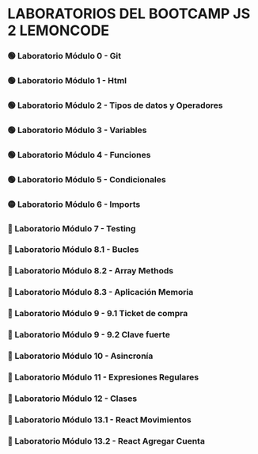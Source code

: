 # LABORATORIOS DEL BOOTCAMP JS 2 LEMONCODE

### 🟢 Laboratorio Módulo 0 - Git 
### 🟢 Laboratorio Módulo 1 - Html
### 🟢 Laboratorio Módulo 2 - Tipos de datos y Operadores 
### 🟢 Laboratorio Módulo 3 - Variables 
### 🟢 Laboratorio Módulo 4 - Funciones
### 🟢 Laboratorio Módulo 5 - Condicionales
### 🟡 Laboratorio Módulo 6 - Imports				
### 🔴 Laboratorio Módulo 7 - Testing				
### 🔴 Laboratorio Módulo 8.1 - Bucles				
### 🔴 Laboratorio Módulo 8.2 - Array Methods				
### 🔴 Laboratorio Módulo 8.3 - Aplicación Memoria				
### 🔴 Laboratorio Módulo 9 - 9.1 Ticket de compra				
### 🔴 Laboratorio Módulo 9 - 9.2 Clave fuerte				
### 🔴 Laboratorio Módulo 10 - Asincronía			
### 🔴 Laboratorio Módulo 11 - Expresiones Regulares				
### 🔴 Laboratorio Módulo 12 - Clases			
### 🔴 Laboratorio Módulo 13.1 - React Movimientos				
### 🔴 Laboratorio Módulo 13.2 - React Agregar Cuenta	
